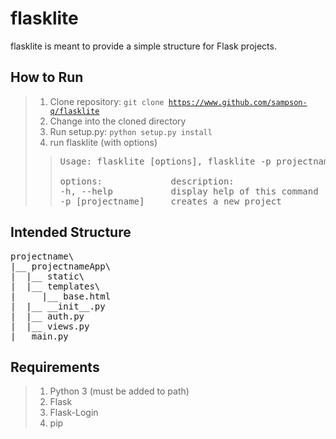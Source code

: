 # flasklite

flasklite is meant to provide a simple structure for Flask projects.

## How to Run
> 1. Clone repository: <code>git clone https://www.github.com/sampson-q/flasklite</code>
> 2. Change into the cloned directory
> 3. Run setup.py: <code>python setup.py install</code>
> 4. run flasklite (with options)<br>
>> <pre>
>> Usage: flasklite [options], flasklite -p projectname
>> 
>> options:             description:
>> -h, --help           display help of this command
>> -p [projectname]     creates a new project
>> </pre>

## Intended Structure
<pre>
projectname\
|__ projectnameApp\
|  |__ static\
|  |__ templates\
|     |__ base.html
|  |__ __init__.py
|  |__ auth.py
|  |__ views.py
|__ main.py
</pre>
## Requirements
> 1. Python 3 (must be added to path)
> 2. Flask
> 3. Flask-Login
> 4. pip
